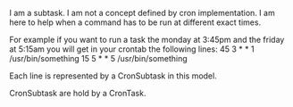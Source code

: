 I am a subtask. I am not a concept defined by cron implementation.
I am here to help when a command has to be run at different exact times.

For example if you want to run a task the monday at 3:45pm and the friday at 5:15am you will get in your crontab the following lines:
45 3 * * 1 /usr/bin/something
15 5 * * 5 /usr/bin/something

Each line is represented by a CronSubtask in this model.

CronSubtask are hold by a CronTask.